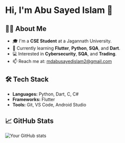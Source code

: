 # Hi, I'm Abu Sayed Islam 👋

## 🙋‍♂️ About Me
- 🎓 I'm a **CSE Student** at a Jagannath University.
- 🌱 Currently learning **Flutter**, **Python**, **SQA**, and **Dart**.
- 💻 Interested in **Cybersecurity**, **SQA**, and **Trading**.
- 📫 Reach me at: [mdabusayedislam2@gmail.com](mailto:mdabusayedislam2@gmail.com)

## 🛠️ Tech Stack
- **Languages:** Python, Dart, C, C#
- **Frameworks:** Flutter
- **Tools:** Git, VS Code, Android Studio

## 📈 GitHub Stats
![Your GitHub stats](https://github-readme-stats.vercel.app/api?username=sayed02-debug&show_icons=true&theme=radical)

